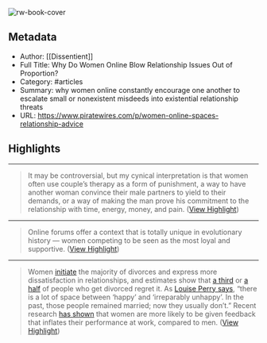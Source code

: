 ![rw-book-cover](https://substackcdn.com/image/fetch/f_auto,q_auto:good,fl_progressive:steep/https%3A%2F%2Fsubstack-post-media.s3.amazonaws.com%2Fpublic%2Fimages%2F4f4e9f0e-86dc-4c5d-a67c-ea963e2282bd_1200x773.jpeg)

## Metadata
- Author: [[Dissentient]]
- Full Title: Why Do Women Online Blow Relationship Issues Out of Proportion?
- Category: #articles
- Summary: why women online constantly encourage one another to escalate small or nonexistent misdeeds into existential relationship threats
- URL: https://www.piratewires.com/p/women-online-spaces-relationship-advice

## Highlights
***

> It may be controversial, but my cynical interpretation is that women often use couple’s therapy as a form of punishment, a way to have another woman convince their male partners to yield to their demands, or a way of making the man prove his commitment to the relationship with time, energy, money, and pain. ([View Highlight](https://read.readwise.io/read/01h0jf3gm4xa0dm4et8va0m3cs))

***

> Online forums offer a context that is totally unique in evolutionary history — women competing to be seen as the most loyal and supportive. ([View Highlight](https://read.readwise.io/read/01h0jf4d9c1dwbk2hynss4adbk))

***

> Women [initiate](https://www.washingtonpost.com/news/soloish/wp/2015/08/27/why-women-are-more-likely-to-initiate-divorce/) the majority of divorces and express more dissatisfaction in relationships, and estimates show that [a third](https://marketing-assets.avvo.com/media-resources/avvo-research/2016/avvo_relationship_study_2016_final_report.pdf) or [a half](https://www.dailymail.co.uk/femail/article-2727716/Is-going-separate-ways-really-good-idea-Astonishing-50-divorcees-regret-breaking-partner.html) of people who get divorced regret it. As [Louise Perry says](https://www.google.com/books/edition/The_Case_Against_the_Sexual_Revolution/A3qjzgEACAAJ?hl=en), “there is a lot of space between ‘happy’ and ‘irreparably unhappy’. In the past, those people remained married; now they usually don’t.” Recent research [has shown](https://journals.sagepub.com/doi/full/10.1177/0146167220916622) that women are more likely to be given feedback that inflates their performance at work, compared to men. ([View Highlight](https://read.readwise.io/read/01h0jf9v4tdh98rrjxbnf82fg2))

